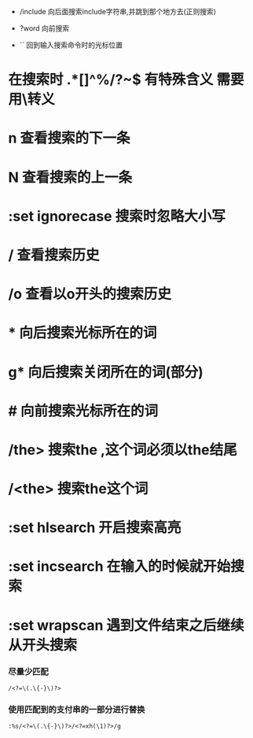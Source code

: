 * /include 向后面搜索include字符串,并跳到那个地方去(正则搜索)
* ?word 向前搜索

* `` 回到输入搜索命令时的光标位置
# 在搜索时 .*[]^%/\?~$ 有特殊含义 需要用\转义
# n 查看搜索的下一条
# N 查看搜索的上一条

# :set ignorecase 搜索时忽略大小写
# /<Up> 查看搜索历史
# /o<Up> 查看以o开头的搜索历史

# * 向后搜索光标所在的词
# g* 向后搜索关闭所在的词(部分)
# # 向前搜索光标所在的词

# /the\> 搜索the ,这个词必须以the结尾
# /\<the\> 搜索the这个词

# :set hlsearch 开启搜索高亮

# :set incsearch 在输入的时候就开始搜索
# :set wrapscan 遇到文件结束之后继续从开头搜索


### 尽量少匹配
```
/<?=\(.\{-}\)?>
```

### 使用匹配到的支付串的一部分进行替换
```
:%s/<?=\(.\{-}\)?>/<?=xh(\1)?>/g
```